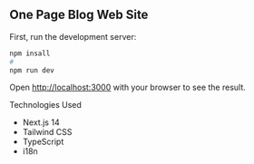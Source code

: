 ## One Page Blog Web Site

First, run the development server:

```bash
npm insall
#
npm run dev
```

Open [http://localhost:3000](http://localhost:3000) with your browser to see the result.

Technologies Used
- Next.js 14
- Tailwind CSS
- TypeScript
- i18n

